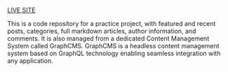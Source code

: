 [LIVE SITE](https://blog-react-nextjs.vercel.app/)

This is a code repository for a practice project, with featured and recent posts, categories, full markdown articles, author information, and comments. It is also managed from a dedicated Content Management System called GraphCMS. GraphCMS is a headless content management system based on GraphQL technology enabling seamless integration with any application.
